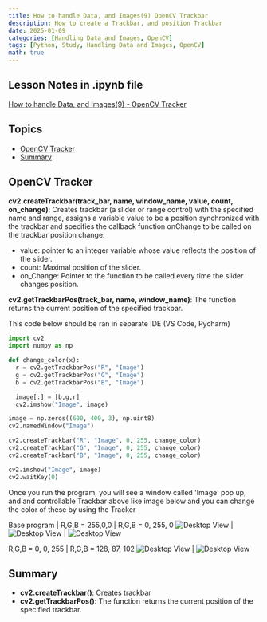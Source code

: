 ```yaml
---
title: How to handle Data, and Images(9) OpenCV Trackbar
description: How to create a Trackbar, and position Trackbar
date: 2025-01-09
categories: [Handling Data and Images, OpenCV]
tags: [Python, Study, Handling Data and Images, OpenCV]
math: true
---
```


## Lesson Notes in .ipynb file

[How to handle Data, and Images(9) - OpenCV Tracker](https://github.com/hyeonukim/DataProcessing_ImageHandling/blob/main/How_to_handle_Data%2C_and_Images(9)_OpenCV_Tracker.ipynb)

## Topics

- [OpenCV Tracker](#opencv-tracker)
- [Summary](#summary)

## OpenCV Tracker

**cv2.createTrackbar(track_bar, name, window_name, value, count, on_change)**: Creates trackbar (a slider or range control) with the specified name and range, assigns a variable value to be a position synchronized with the trackbar and specifies the callback function onChange to be called on the trackbar position change.
  - value: pointer to an integer variable whose value reflects the position of the slider.
  - count: Maximal position of the slider.
  - on_Change: Pointer to the function to be called every time the slider changes position.

**cv2.getTrackbarPos(track_bar, name, window_name)**: The function returns the current position of the specified trackbar.

This code below should be ran in separate IDE (VS Code, Pycharm)

```python
import cv2
import numpy as np

def change_color(x):
  r = cv2.getTrackbarPos("R", "Image")
  g = cv2.getTrackbarPos("G", "Image")
  b = cv2.getTrackbarPos("B", "Image")

  image[:] = [b,g,r]
  cv2.imshow("Image", image)

image = np.zeros((600, 400, 3), np.uint8)
cv2.namedWindow("Image")

cv2.createTrackbar("R", "Image", 0, 255, change_color)
cv2.createTrackbar("G", "Image", 0, 255, change_color)
cv2.createTrackbar("B", "Image", 0, 255, change_color)

cv2.imshow("Image", image)
cv2.waitKey(0)
```

Once you run the program, you will see a window called 'Image' pop up, and and controllable Trackbar above like image below and you can change the color of these by using the Tracker

Base program | R,G,B = 255,0,0 | R,G,B = 0, 255, 0 
![Desktop View](/assets/img/HandleImageData/9-output_base.PNG) | ![Desktop View](/assets/img/HandleImageData/9-output_red.PNG) | ![Desktop View](/assets/img/HandleImageData/9-output_green.PNG)

R,G,B = 0, 0, 255 | R,G,B = 128, 87, 102
![Desktop View](/assets/img/HandleImageData/9-output_blue.PNG) | ![Desktop View](/assets/img/HandleImageData/9-output_random.PNG)

## Summary

- **cv2.createTrackbar()**: Creates trackbar
- **cv2.getTrackbarPos()**: The function returns the current position of the specified trackbar.
